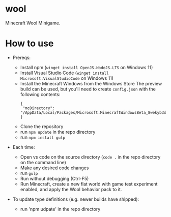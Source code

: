 # wool

Minecraft Wool Minigame.

# How to use

- Prereqs:

  - Install npm (`winget install OpenJS.NodeJS.LTS` on Windows 11)
  - Install Visual Studio Code (`winget install Microsoft.VisualStudioCode` on Windows 11)
  - Install the Minecraft Windows from the Windows Store
    The preview build can be used, but you'll need to create `config.json` with the following contents:
    ```
    {
     "mcDirectory": "/AppData/Local/Packages/Microsoft.MinecraftWindowsBeta_8wekyb3d8bbwe/LocalState/games/com.mojang/"
    }
    ```
  - Clone the repository
  - run `npm update` in the repo directory
  - run `npm install gulp`

- Each time:

  - Open vs code on the source directory (`code .` in the repo directory on the command line)
  - Make any desired code changes
  - run `gulp`
  - Run without debugging (Ctrl-F5)
  - Run Minecraft, create a new flat world with game test experiment enabled, and apply the Wool behavior pack to it.

- To update type definitions (e.g. newer builds have shipped):

  - run 'npm udpate' in the repo directory
